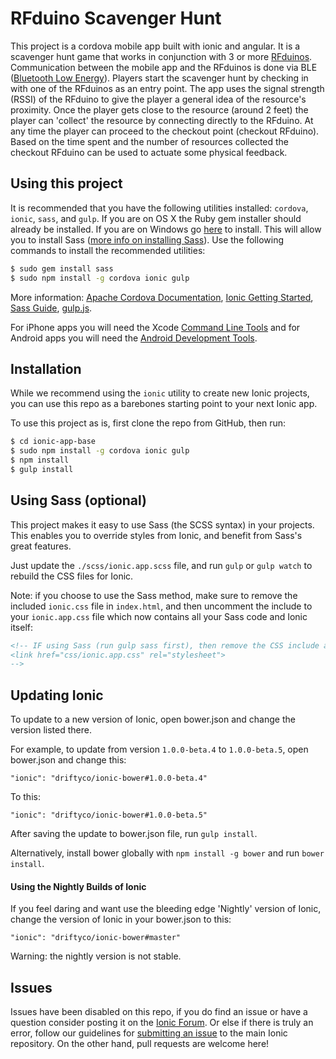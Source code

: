 RFduino Scavenger Hunt
=====================

This project is a cordova mobile app built with ionic and angular. It is a scavenger hunt game that works in conjunction with 3 or more [RFduinos](http://www.rfduino.com/). Communication between the mobile app and the RFduinos is done via BLE ([Bluetooth Low Energy](http://en.wikipedia.org/wiki/Bluetooth_low_energy)). Players start the scavenger hunt by checking in with one of the RFduinos as an entry point. The app uses the signal strength (RSSI) of the RFduino to give the player a general idea of the resource's proximity. Once the player gets close to the resource (around 2 feet) the player can 'collect' the resource by connecting directly to the RFduino. At any time the player can proceed to the checkout point (checkout RFduino). Based on the time spent and the number of resources collected the checkout RFduino can be used to actuate some physical feedback.

## Using this project

It is recommended that you have the following utilities installed: `cordova`, `ionic`, `sass`, and `gulp`. If you are on OS X the Ruby gem installer should already be installed. If you are on Windows go [here](http://www.rubyinstaller.org/) to install. This will allow you to install Sass ([more info on installing Sass](http://sass-lang.com/install)). Use the following commands to install the recommended utilities:
```bash
$ sudo gem install sass
$ sudo npm install -g cordova ionic gulp
```

More information: [Apache Cordova Documentation](http://cordova.apache.org/docs/en/3.5.0/index.html), [Ionic Getting Started](http://ionicframework.com/getting-started), [Sass Guide](http://sass-lang.com/), [gulp.js](http://gulpjs.com/).

For iPhone apps you will need the Xcode [Command Line Tools](http://docwiki.embarcadero.com/RADStudio/XE4/en/Installing_the_Xcode_Command_Line_Tools_on_a_Mac) and for Android apps you will need the [Android Development Tools](http://developer.android.com/sdk/index.html).

## Installation

While we recommend using the `ionic` utility to create new Ionic projects, you can use this repo as a barebones starting point to your next Ionic app.

To use this project as is, first clone the repo from GitHub, then run:

```bash
$ cd ionic-app-base
$ sudo npm install -g cordova ionic gulp
$ npm install
$ gulp install
```

## Using Sass (optional)

This project makes it easy to use Sass (the SCSS syntax) in your projects. This enables you to override styles from Ionic, and benefit from
Sass's great features.

Just update the `./scss/ionic.app.scss` file, and run `gulp` or `gulp watch` to rebuild the CSS files for Ionic.

Note: if you choose to use the Sass method, make sure to remove the included `ionic.css` file in `index.html`, and then uncomment
the include to your `ionic.app.css` file which now contains all your Sass code and Ionic itself:

```html
<!-- IF using Sass (run gulp sass first), then remove the CSS include above
<link href="css/ionic.app.css" rel="stylesheet">
-->
```

## Updating Ionic

To update to a new version of Ionic, open bower.json and change the version listed there.

For example, to update from version `1.0.0-beta.4` to `1.0.0-beta.5`, open bower.json and change this:

```
"ionic": "driftyco/ionic-bower#1.0.0-beta.4"
```

To this:

```
"ionic": "driftyco/ionic-bower#1.0.0-beta.5"
```

After saving the update to bower.json file, run `gulp install`.

Alternatively, install bower globally with `npm install -g bower` and run `bower install`.

#### Using the Nightly Builds of Ionic

If you feel daring and want use the bleeding edge 'Nightly' version of Ionic, change the version of Ionic in your bower.json to this:

```
"ionic": "driftyco/ionic-bower#master"
```

Warning: the nightly version is not stable.


## Issues
Issues have been disabled on this repo, if you do find an issue or have a question consider posting it on the [Ionic Forum](http://forum.ionicframework.com/).  Or else if there is truly an error, follow our guidelines for [submitting an issue](http://ionicframework.com/contribute/#issues) to the main Ionic repository. On the other hand, pull requests are welcome here!


